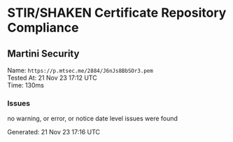 # STIR/SHAKEN Certificate Repository Compliance

## Martini Security

Name: `https://p.mtsec.me/2884/J6nJs8BbSOr3.pem`\
Tested At: 21 Nov 23 17:12 UTC\
Time: 130ms

### Issues

no warning, or error, or notice date level issues were found

Generated: 21 Nov 23 17:16 UTC